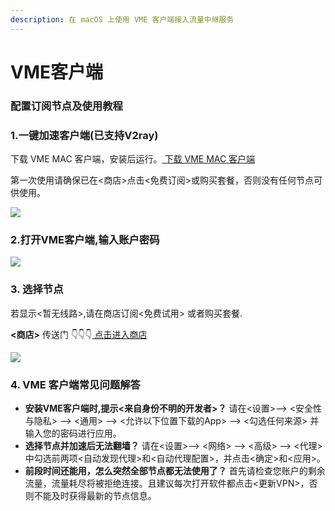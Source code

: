 ```yaml
---
description: 在 macOS 上使用 VME 客户端接入流量中继服务
---
```


# VME客户端

### 配置订阅节点及使用教程

### 1.一键加速客户端\(已支持V2ray\)

下载 VME MAC 客户端，安装后运行。[ 下载 VME MAC 客户端]({{book.downland}}/client-download/VME-MAC.tar.gz)

第一次使用请确保已在&lt;商店&gt;点击&lt;免费订阅&gt;或购买套餐，否则没有任何节点可供使用。

![](https://vmec.online/theme/malio/img/tutorial/VME-windows-1.jpg)

### 2.打开VME客户端,输入账户密码

![](https://vmec.online/theme/malio/img/tutorial/VME-windows-2.jpg)

### 3. 选择节点

若显示&lt;暂无线路&gt;,请在商店订阅&lt;免费试用&gt; 或者购买套餐.

**&lt;商店&gt;** 传送门 👇👇👇[ 点击进入商店](https://vmec.online/user/shop)

![](https://vmec.online/theme/malio/img/tutorial/VME-windows-3.jpg)

### 4. VME 客户端常见问题解答

* **安装VME客户端时,提示&lt;来自身份不明的开发者&gt;？** 请在&lt;设置&gt;--&gt; &lt;安全性与隐私&gt; --&gt; &lt;通用&gt; --&gt; &lt;允许以下位置下载的App&gt; --&gt; &lt;勾选任何来源&gt; 并输入您的密码进行应用。
* **选择节点并加速后无法翻墙？** 请在&lt;设置&gt;--&gt; &lt;网络&gt; --&gt; &lt;高级&gt; --&gt; &lt;代理&gt; 中勾选前两项&lt;自动发现代理&gt;和&lt;自动代理配置&gt;，并点击&lt;确定&gt;和&lt;应用&gt;。
* **前段时间还能用，怎么突然全部节点都无法使用了？** 首先请检查您账户的剩余流量，流量耗尽将被拒绝连接。且建议每次打开软件都点击&lt;更新VPN&gt;，否则不能及时获得最新的节点信息。



